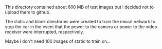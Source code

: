This directory contained about 600 MB of test images but I decided not to upload them to github.

The static and blank directories were created to train the neural network to stop the car in the event that the power to the camera or power to the video receiver were interrupted, respectively.

Maybe I don't need 100 images of static to train on...
